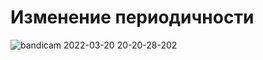 # Изменение периодичности
![bandicam 2022-03-20 20-20-28-202](https://user-images.githubusercontent.com/65494997/159176870-34dfba5e-7645-4463-b60a-d4fe025b3d09.gif)
